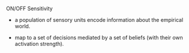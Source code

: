 ON/OFF Sensitivity  
  
* a population of sensory units encode information about the empirical world.  
  
* map to a set of decisions mediated by a set of beliefs (with their own activation strength).  

